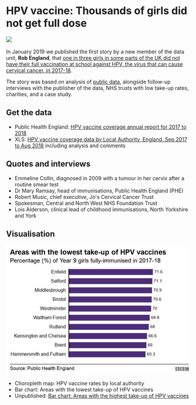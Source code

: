 # HPV vaccine: Thousands of girls did not get full dose

![](https://ichef.bbci.co.uk/news/624/cpsprodpb/1334E/production/_105307687_hpvmap2-nc.png)

In January 2019 we published the first story by a new member of the data unit, **Rob England**, that [one in three girls in some parts of the UK did not have their full vaccination at school against HPV, the virus that can cause cervical cancer, in 2017-18](https://www.bbc.co.uk/news/uk-england-46953452).

The story was based on analysis of [public data](https://www.gov.uk/government/statistics/hpv-vaccine-coverage-annual-report-for-2017-to-2018), alongside follow-up interviews with the publisher of the data, NHS trusts with low take-up rates, charities, and a case study.

## Get the data

* Public Health England: [HPV vaccine coverage annual report for 2017 to 2018](https://www.gov.uk/government/statistics/hpv-vaccine-coverage-annual-report-for-2017-to-2018)
* XLS: [HPV vaccine coverage data by Local Authority, England, Sep 2017 to Aug 2018](https://github.com/BBC-Data-Unit/hpv-vaccine/blob/master/HPV_2017_2018_annual_data_tables%20(1).xlsx) including analysis and comments

## Quotes and interviews

* Emmeline Collin, diagnosed in 2009 with a tumour in her cervix after a routine smear test
* Dr Mary Ramsay, head of immunisations, Public Health England (PHE)
* Robert Music, chief executive, Jo's Cervical Cancer Trust 
* Spokesman, Central and North West NHS Foundation Trust 
* Lois Alderson, clinical lead of childhood immunisations, North Yorkshire and York

## Visualisation

![](https://raw.githubusercontent.com/BBC-Data-Unit/hpv-vaccine/master/areaslowesttakeuphpv.jpg)

* Choropleth map: HPV vaccine rates by local authority 
* Bar chart: Areas with the lowest take-up of HPV vaccines
* Unpublished: [Bar chart: Areas with the highest take-up of HPV vaccines](https://github.com/BBC-Data-Unit/hpv-vaccine/blob/master/areaslowesttakeuphpv.jpg)

